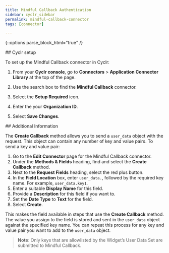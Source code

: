 ```yaml
---
title: Mindful Callback Authentication
sidebar: cyclr_sidebar
permalink: mindful-callback-connector
tags: [connector]

---
```

{::options parse_block_html="true" /}
<section class="card">
## Cyclr setup

To set up the Mindful Callback connector in Cyclr:

1. From your **Cyclr console**, go to **Connectors** > **Application Connector Library** at the top of the page.

2. Use the search box to find the **Mindful Callback** connector.

3. Select the **Setup Required** icon.

4. Enter the your **Organization ID**.

5. Select **Save Changes**.


</section>
<section class="card">
## Additional Information

The **Create Callback** method allows you to send a `user_data` object with the request. This object can contain any number of key and value pairs. To send a key and value pair:

1. Go to the **Edit Connector** page for the Mindful Callback connector.
2. Under the **Methods & Fields** heading, find and select the **Create Callback** method.
3. Next to the **Request Fields** heading, select the red plus button.
4. In the **Field Location** box, enter `user_data.`, followed by the required key name. For example, `user_data.key1`.
5. Enter a suitable **Display Name** for this field.
6. Provide a **Description** for this field if you want to.
7. Set the **Date Type** to **Text** for the field.
8. Select **Create**.

This makes the field available in steps that use the **Create Callback** method. The value you assign to the field is stored and sent in the `user_data` object against the specified key name. You can repeat this process for any key and value pair you want to add to the `user_data` object.

> **Note**: Only keys that are allowlisted by the Widget’s User Data Set are submitted to Mindful Callback.

</section>
